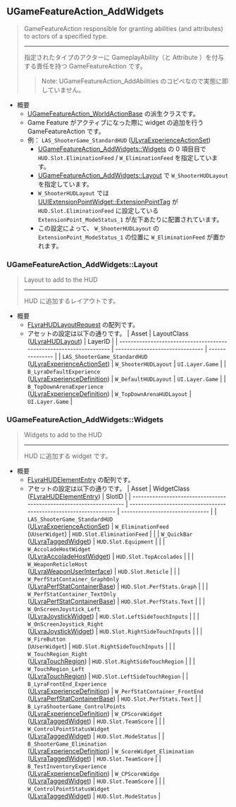 ## UGameFeatureAction_AddWidgets

> GameFeatureAction responsible for granting abilities (and attributes) to actors of a specified type.  
> 
> ----
> 指定されたタイプのアクターに GameplayAbility（と Attribute ）を付与する責任を持つ GameFeatureAction です。	
>> Note: UGameFeatureAction_AddAbilities のコピペなので実態に即していません。

* 概要
	* [UGameFeatureAction_WorldActionBase] の派生クラスです。
	* Game Feature がアクティブになった際に widget の追加を行う GameFeatureAction です。
	* 例： `LAS_ShooterGame_StandardHUD` ([ULyraExperienceActionSet])
		* [UGameFeatureAction_AddWidgets::Widgets] の 0 項目目で `HUD.Slot.EliminationFeed` / `W_EliminationFeed` を指定しています。
		* [UGameFeatureAction_AddWidgets::Layout] で `W_ShooterHUDLayout` を指定しています。
		* `W_ShooterHUDLayout` では [UUIExtensionPointWidget::ExtensionPointTag] が `HUD.Slot.EliminationFeed` に設定している `ExtensionPoint_ModeStatus_1` が左下あたりに配置されています。
		* この設定によって、 `W_ShooterHUDLayout` の `ExtensionPoint_ModeStatus_1` の位置に `W_EliminationFeed` が置かれます。


### UGameFeatureAction_AddWidgets::Layout

> Layout to add to the HUD
> 
> ----
> HUD に追加するレイアウトです。  

* 概要
	* [FLyraHUDLayoutRequest] の配列です。
	* アセットの設定は以下の通りです。
		| Asset                                                               | LayoutClass ([ULyraHUDLayout])  | LayerID         |
		| ------------------------------------------------------------------- | ------------------------------- | --------------- |
		| `LAS_ShooterGame_StandardHUD`<br>([ULyraExperienceActionSet])       | `W_ShooterHUDLayout`            | `UI.Layer.Game` |
		| `B_LyraDefaultExperience`<br>([ULyraExperienceDefinition])          | `W_DefaultHUDLayout`            | `UI.Layer.Game` |
		| `B_TopDownArenaExperience`<br>([ULyraExperienceDefinition])         | `W_TopDownArenaHUDLayout`       | `UI.Layer.Game` |


### UGameFeatureAction_AddWidgets::Widgets

> Widgets to add to the HUD
> 
> ----
> HUD に追加する widget です。  

* 概要
	* [FLyraHUDElementEntry] の配列です。
	* アセットの設定は以下の通りです。
		| Asset                                                               | WidgetClass ([FLyraHUDElementEntry])                              | SlotID                          |
		| ------------------------------------------------------------------- | ----------------------------------------------------------------- | ------------------------------- |
		| `LAS_ShooterGame_StandardHUD`<br>([ULyraExperienceActionSet])       | `W_EliminationFeed`<br>(`UUserWidget`)                            | `HUD.Slot.EliminationFeed`      |
		|                                                                     | `W_QuickBar`<br>([ULyraTaggedWidget])                             | `HUD.Slot.Equipment`            |
		|                                                                     | `W_AccoladeHostWidget`<br>([ULyraAccoladeHostWidget])             | `HUD.Slot.TopAccolades`         |
		|                                                                     | `W_WeaponReticleHost`<br>([ULyraWeaponUserInterface])             | `HUD.Slot.Reticle`              |
		|                                                                     | `W_PerfStatContainer_GraphOnly`<br>([ULyraPerfStatContainerBase]) | `HUD.Slot.PerfStats.Graph`      |
		|                                                                     | `W_PerfStatContainer_TextOnly`<br>([ULyraPerfStatContainerBase])  | `HUD.Slot.PerfStats.Text`       |
		|                                                                     | `W_OnScreenJoystick_Left`<br>([ULyraJoystickWidget])              | `HUD.Slot.LeftSideTouchInputs`  |
		|                                                                     | `W_OnScreenJoystick_Right`<br>([ULyraJoystickWidget])             | `HUD.Slot.RightSideTouchInputs` |
		|                                                                     | `W_FireButton`<br>(`UUserWidget`)                                 | `HUD.Slot.RightSideTouchInputs` |
		|                                                                     | `W_TouchRegion_Right`<br>([ULyraTouchRegion])                     | `HUD.Slot.RightSideTouchRegion` |
		|                                                                     | `W_TouchRegion_Left`<br>([ULyraTouchRegion])                      | `HUD.Slot.LeftSideTouchRegion`  |
		| `B_LyraFrontEnd_Experience`<br>([ULyraExperienceDefinition])        | `W_PerfStatContainer_FrontEnd`<br>([ULyraPerfStatContainerBase])  | `HUD.Slot.PerfStats.Text`       |
		| `B_LyraShooterGame_ControlPoints`<br>([ULyraExperienceDefinition])  | `W_CPScoreWidget`<br>([ULyraTaggedWidget])                        | `HUD.Slot.TeamScore`            |
		|                                                                     | `W_ControlPointStatusWidget`<br>([ULyraTaggedWidget])             | `HUD.Slot.ModeStatus`           |
		| `B_ShooterGame_Elimination`<br>([ULyraExperienceDefinition])        | `W_ScoreWidget_Elimination`<br>([ULyraTaggedWidget])              | `HUD.Slot.TeamScore`            |
		| `B_TestInventoryExperience`<br>([ULyraExperienceDefinition])        | `W_CPScoreWidge`<br>([ULyraTaggedWidget])                         | `HUD.Slot.TeamScore`            |
		|                                                                     | `W_ControlPointStatusWidget`<br>([ULyraTaggedWidget])             | `HUD.Slot.ModeStatus`           |




<!--- ページ内のリンク --->

<!--- 自前の画像へのリンク --->

<!--- generated --->
[ULyraExperienceActionSet]: ../../Lyra/Experience/ULyraExperienceActionSet.md#ulyraexperienceactionset
[ULyraExperienceDefinition]: ../../Lyra/Experience/ULyraExperienceDefinition.md#ulyraexperiencedefinition
[FLyraHUDElementEntry]: ../../Lyra/GameFeature/FLyraHUDElementEntry.md#flyrahudelemententry
[FLyraHUDLayoutRequest]: ../../Lyra/GameFeature/FLyraHUDLayoutRequest.md#flyrahudlayoutrequest
[UGameFeatureAction_AddWidgets::Layout]: ../../Lyra/GameFeature/UGameFeatureAction_AddWidgets.md#ugamefeatureactionaddwidgetslayout
[UGameFeatureAction_AddWidgets::Widgets]: ../../Lyra/GameFeature/UGameFeatureAction_AddWidgets.md#ugamefeatureactionaddwidgetswidgets
[UGameFeatureAction_WorldActionBase]: ../../Lyra/GameFeature/UGameFeatureAction_WorldActionBase.md#ugamefeatureactionworldactionbase
[ULyraAccoladeHostWidget]: ../../Lyra/GameplayMessageAccolade/ULyraAccoladeHostWidget.md#ulyraaccoladehostwidget
[ULyraHUDLayout]: ../../Lyra/Widget/ULyraHUDLayout.md#ulyrahudlayout
[ULyraJoystickWidget]: ../../Lyra/Widget/ULyraJoystickWidget.md#ulyrajoystickwidget
[ULyraPerfStatContainerBase]: ../../Lyra/Widget/ULyraPerfStatContainerBase.md#ulyraperfstatcontainerbase
[ULyraTaggedWidget]: ../../Lyra/Widget/ULyraTaggedWidget.md#ulyrataggedwidget
[ULyraTouchRegion]: ../../Lyra/Widget/ULyraTouchRegion.md#ulyratouchregion
[ULyraWeaponUserInterface]: ../../Lyra/Widget/ULyraWeaponUserInterface.md#ulyraweaponuserinterface
[UUIExtensionPointWidget::ExtensionPointTag]: ../../Plugin/UIExtension/UUIExtensionPointWidget.md#uuiextensionpointwidgetextensionpointtag
